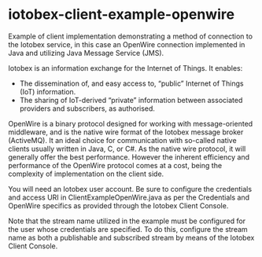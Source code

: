 # iotobex-client-example-openwire
Example of client implementation demonstrating a method of connection to the Iotobex service, in this case an OpenWire connection implemented in Java and utilizing Java Message Service (JMS).

Iotobex is an information exchange for the Internet of Things. It enables:
- The dissemination of, and easy access to, “public” Internet of Things (IoT) information.
- The sharing of IoT-derived “private” information between associated providers and subscribers, as authorised.

OpenWire is a binary protocol designed for working with message-oriented middleware, and is the native wire format of the Iotobex message broker (ActiveMQ). It an ideal choice for communication with so-called native clients usually written in Java, C, or C#. As the native wire protocol, it will generally offer the best performance. However the inherent efficiency and performance of the OpenWire protocol comes at a cost, being the complexity of implementation on the client side.

You will need an Iotobex user account. Be sure to configure the credentials and access URI in ClientExampleOpenWire.java as per the Credentials and OpenWire specifics as provided through the Iotobex Client Console. 

Note that the stream name utilized in the example must be configured for the user whose credentials are specified. To do this, configure the stream name as both a publishable and subscribed stream by means of the Iotobex Client Console.
